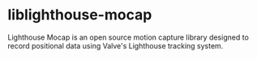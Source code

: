 # liblighthouse-mocap
Lighthouse Mocap is an open source motion capture library designed to record positional data using Valve's Lighthouse tracking system.
